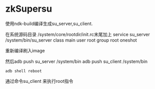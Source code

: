 # zkSupersu
使用ndk-build编译生成su_server,su_client.

在系统源码目录 /system/core/rootdir/init.rc末尾加上
service su_server /system/bin/su_server
    class main
    user root
    group root
    oneshot
    
重新编译刷入image

然后adb push su_server /system/bin
    adb push su_client /system/bin
    
    adb shell reboot

通过命令su_client <command> 来执行root指令
